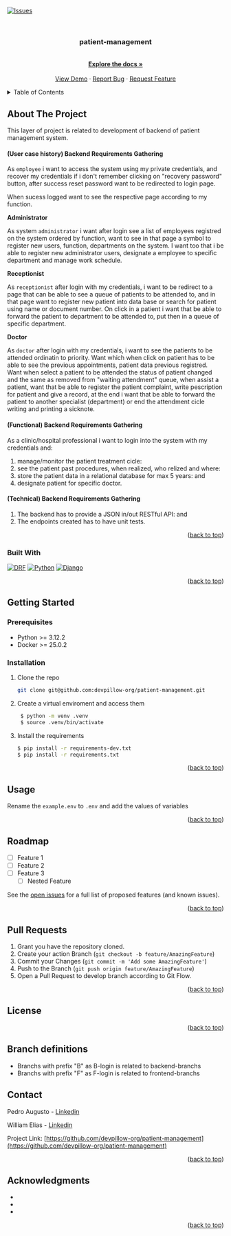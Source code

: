 <!-- Improved compatibility of back to top link: See: https://github.com/othneildrew/Best-README-Template/pull/73 -->
<a name="readme-top"></a>

[![Issues][issues-shield]][issues-url]

<!-- PROJECT LOGO -->
<br />
<div align="center">
  <a href="https://github.com/devpillow-org/patient-management">
    <!-- <img src="images/logo.png" alt="Logo" width="80" height="80"> -->
  </a>

<h3 align="center">patient-management</h3>


  <p align="center">
    <br />
    <a href="https://github.com/devpillow-org/patient-management"><strong>Explore the docs »</strong></a>
    <br />
    <br />
    <a href="https://github.com/devpillow-org/patient-management">View Demo</a>
    ·
    <a href="https://github.com/devpillow-org/patient-management/issues">Report Bug</a>
    ·
    <a href="https://github.com/devpillow-org/patient-management/issues">Request Feature</a>
  </p>
</div>



<!-- TABLE OF CONTENTS -->
<details>
  <summary>Table of Contents</summary>
  <ol>
    <li>
      <a href="#about-the-project">About The Project</a>
      <ul>
        <li><a href="#built-with">Built With</a></li>
      </ul>
    </li>
    <li>
      <a href="#getting-started">Getting Started</a>
      <ul>
        <li><a href="#prerequisites">Prerequisites</a></li>
        <li><a href="#installation">Installation</a></li>
      </ul>
    </li>
    <li><a href="#usage">Usage</a></li>
    <li><a href="#roadmap">Roadmap</a></li>
    <li><a href="#pull-requests">Pull Request</a></li>
    <li><a href="#license">License</a></li>
    <li><a href="#contact">Contact</a></li>
    <li><a href="#acknowledgments">Acknowledgments</a></li>
  </ol>
</details>



<!-- ABOUT THE PROJECT -->
## About The Project
This layer of project is related to development of backend of patient management system.


#### (User case history) Backend Requirements Gathering

As `employee` i want to access the system using my private credentials, and recover my credentials if i don't remember clicking on "recovery password" button, after success reset password want to be redirected to login page.

When sucess logged want to see the respective page according to my function.

**Administrator**

As system `administrator` i want after login see a list of employees registred on the system ordered by function, want to see in that page a symbol to register new users, function, departments on the system. I want too that i be able to register new administrator users, designate a employee to specific department and manage work schedule.


**Receptionist**

As `receptionist` after login with my credentials, i want to be redirect to a page that can be able to see a queue of patients to be attended to, and in that page want to register new patient into data base or search for patient using name or document number. On click in a patient i want that be able to forward the patient to department to be attended to, put then in a queue of specific department.


**Doctor**

As `doctor` after login with my credentials, i want to see the patients to be attended ordinatin to priority. Want which when click on patient has to be able to see the previous appointments, patient data previous registred. Want when select a patient to be attended the status of patient changed and the same as removed from "waiting attendment" queue, when assist a patient, want that be able to register the patient complaint, write pescription for patient and give a record,  at the end i want that be able to forward the patient to another specialist (department) or end the attendment cicle writing and printing a sicknote.


#### (Functional) Backend Requirements Gathering

As a clinic/hospital professional i want to login into the system with my credentials and:
1. manage/monitor the patient treatment cicle:
2. see the patient past procedures, when realized, who relized and where:
3. store the patient data in a relational database for max 5 years: and
4. designate patient for specific doctor.

#### (Technical) Backend Requirements Gathering
1. The backend has to provide a JSON in/out RESTful API: and
2. The endpoints created has to have unit tests.

<p align="right">(<a href="#readme-top">back to top</a>)</p>



### Built With

[![DRF][Django REST framework]][DRF-url] [![Python][Python.py]][Python-url] [![Django][Django]][Django-url]


<p align="right">(<a href="#readme-top">back to top</a>)</p>



<!-- GETTING STARTED -->
## Getting Started



### Prerequisites

* Python >= 3.12.2
* Docker >= 25.0.2

### Installation

1. Clone the repo
   ```sh
   git clone git@github.com:devpillow-org/patient-management.git
   ```
2. Create a virtual enviroment and access them
   ```sh
    $ python -m venv .venv
    $ source .venv/bin/activate
   ```
3. Install the requirements
   ```sh
   $ pip install -r requirements-dev.txt
   $ pip install -r requirements.txt
   ```


<p align="right">(<a href="#readme-top">back to top</a>)</p>



<!-- USAGE EXAMPLES -->
## Usage

Rename the `example.env` to `.env` and add the values of variables



<p align="right">(<a href="#readme-top">back to top</a>)</p>



<!-- ROADMAP -->
## Roadmap

- [ ] Feature 1
- [ ] Feature 2
- [ ] Feature 3
    - [ ] Nested Feature

See the [open issues](https://github.com/devpillow-org/patient-management/issues) for a full list of proposed features (and known issues).

<p align="right">(<a href="#readme-top">back to top</a>)</p>



<!-- CONTRIBUTING -->
## Pull Requests

1. Grant you have the repository cloned.
2. Create your action Branch (`git checkout -b feature/AmazingFeature`)
3. Commit your Changes (`git commit -m 'Add some AmazingFeature'`)
4. Push to the Branch (`git push origin feature/AmazingFeature`)
5. Open a Pull Request to develop branch according to Git Flow.

<p align="right">(<a href="#readme-top">back to top</a>)</p>



<!-- LICENSE -->
## License



<p align="right">(<a href="#readme-top">back to top</a>)</p>


## Branch definitions

- Branchs with prefix "B" as B-login is related to backend-branchs
- Branchs with prefix "F" as F-login is related to frontend-branchs



<!-- CONTACT -->
## Contact

Pedro Augusto - [Linkedin](https://www.linkedin.com/in/pedro-augusto-b445b019b/)

William Elias - [Linkedin](https://www.linkedin.com/in/william-a-101694102/)

Project Link: [https://github.com/devpillow-org/patient-management](https://github.com/devpillow-org/patient-management)

<p align="right">(<a href="#readme-top">back to top</a>)</p>



<!-- ACKNOWLEDGMENTS -->
## Acknowledgments

* []()
* []()
* []()

<p align="right">(<a href="#readme-top">back to top</a>)</p>



<!-- MARKDOWN LINKS & IMAGES -->
<!-- https://www.markdownguide.org/basic-syntax/#reference-style-links -->
[Django REST framework]: https://img.shields.io/badge/DJANGO-REST-ff1709?style=for-the-badge&logo=django&logoColor=white&color=ff1709&labelColor=gray
[DRF-url]: https://www.django-rest-framework.org/

[Python.py]: https://img.shields.io/badge/python-3670A0?style=for-the-badge&logo=python&logoColor=white&color=4FC08D&labelColor=gray
[Python-url]: https://www.python.org/

[Django]: https://img.shields.io/badge/django-%23092E20.svg?style=for-the-badge&logo=django&logoColor=white&labelColor=gray
[Django-url]: https://www.djangoproject.com/


[issues-shield]: https://img.shields.io/github/issues/devpillow-org/patient-management?style=for-the-badge
[issues-url]: https://github.com/devpillow-org/patient-management/issues